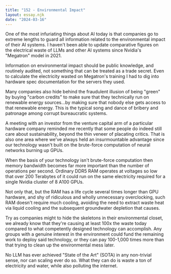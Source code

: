 ```yaml
---
title: "152 - Environmental Impact"
layout: essay.njk
date: "2024-03-16"
---
```


One of the most infuriating things about AI today is that companies go to extreme lengths to guard all information related to the environmental impact of their AI systems. I haven't been able to update comparative figures on the electrical waste of LLMs and other AI systems since Nvidia's "Megatron" model in 2021.

Information on environmental impact should be public knowledge, and routinely audited, not something that can be treated as a trade secret. Even to calculate the electricity wasted on Megatron's training I had to dig into hardware spec documentation for the servers they used.

Many companies also hide behind the fraudulent illusion of being "green" by buying "carbon credits" to make sure that they technically run on renewable energy sources...by making sure that nobody else gets access to that renewable energy. This is the typical song and dance of bribery and patronage among corrupt bureaucratic systems.

A meeting with an investor from the venture capital arm of a particular hardware company reminded me recently that some people do indeed still care about sustainability, beyond the thin veneer of placating critics. That is also one area where we've always held an insurmountable advantage since our technology wasn't built on the brute-force computation of neural networks burning up GPUs.

When the basis of your technology isn't brute-force computation then memory bandwidth becomes far more important than the number of operations per second. Ordinary DDR5 RAM operates at voltages so low that over 200 Terabytes of it could run on the same electricity required for a single Nvidia cluster of 8 A100 GPUs.

Not only that, but the RAM has a life cycle several times longer than GPU hardware, and shy of ridiculous and wholly unnecessary overclocking, such RAM doesn't require much cooling, avoiding the need to extract waste heat via liquid cooling and the subsequent groundwater depletion that causes.

Try as companies might to hide the skeletons in their environmental closet, we already know that they're causing at least 100x the waste today compared to what competently designed technology can accomplish. Any groups with a genuine interest in the environment could fund the remaining work to deploy said technology, or they can pay 100-1,000 times more than that trying to clean up the environmental mess later.

No LLM has ever achieved "State of the Art" (SOTA) in any non-trivial sense, nor can scaling ever do so. What they can do is waste a ton of electricity and water, while also polluting the internet.
